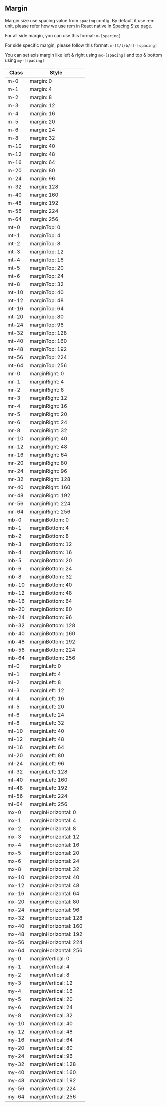 ## Margin

Margin size use spacing value from `spacing` config. By default it use rem unit, please refer how we use rem in React native in [Spacing Size page](/guide/reference).

For all side margin, you can use this format: `m-[spacing]`

For side specific margin, please follow this format: `m-[t/l/b/r]-[spacing]`

You can set axis margin like left & right using `mx-[spacing]` and top & bottom using `my-[spacing]`

<div class="table-wrapper">

Class | Style
--- | ---
m-0 | margin: 0
m-1 | margin: 4
m-2 | margin: 8
m-3 | margin: 12
m-4 | margin: 16
m-5 | margin: 20
m-6 | margin: 24
m-8 | margin: 32
m-10 | margin: 40
m-12 | margin: 48
m-16 | margin: 64
m-20 | margin: 80
m-24 | margin: 96
m-32 | margin: 128
m-40 | margin: 160
m-48 | margin: 192
m-56 | margin: 224
m-64 | margin: 256
mt-0 | marginTop: 0
mt-1 | marginTop: 4
mt-2 | marginTop: 8
mt-3 | marginTop: 12
mt-4 | marginTop: 16
mt-5 | marginTop: 20
mt-6 | marginTop: 24
mt-8 | marginTop: 32
mt-10 | marginTop: 40
mt-12 | marginTop: 48
mt-16 | marginTop: 64
mt-20 | marginTop: 80
mt-24 | marginTop: 96
mt-32 | marginTop: 128
mt-40 | marginTop: 160
mt-48 | marginTop: 192
mt-56 | marginTop: 224
mt-64 | marginTop: 256
mr-0 | marginRight: 0
mr-1 | marginRight: 4
mr-2 | marginRight: 8
mr-3 | marginRight: 12
mr-4 | marginRight: 16
mr-5 | marginRight: 20
mr-6 | marginRight: 24
mr-8 | marginRight: 32
mr-10 | marginRight: 40
mr-12 | marginRight: 48
mr-16 | marginRight: 64
mr-20 | marginRight: 80
mr-24 | marginRight: 96
mr-32 | marginRight: 128
mr-40 | marginRight: 160
mr-48 | marginRight: 192
mr-56 | marginRight: 224
mr-64 | marginRight: 256
mb-0 | marginBottom: 0
mb-1 | marginBottom: 4
mb-2 | marginBottom: 8
mb-3 | marginBottom: 12
mb-4 | marginBottom: 16
mb-5 | marginBottom: 20
mb-6 | marginBottom: 24
mb-8 | marginBottom: 32
mb-10 | marginBottom: 40
mb-12 | marginBottom: 48
mb-16 | marginBottom: 64
mb-20 | marginBottom: 80
mb-24 | marginBottom: 96
mb-32 | marginBottom: 128
mb-40 | marginBottom: 160
mb-48 | marginBottom: 192
mb-56 | marginBottom: 224
mb-64 | marginBottom: 256
ml-0 | marginLeft: 0
ml-1 | marginLeft: 4
ml-2 | marginLeft: 8
ml-3 | marginLeft: 12
ml-4 | marginLeft: 16
ml-5 | marginLeft: 20
ml-6 | marginLeft: 24
ml-8 | marginLeft: 32
ml-10 | marginLeft: 40
ml-12 | marginLeft: 48
ml-16 | marginLeft: 64
ml-20 | marginLeft: 80
ml-24 | marginLeft: 96
ml-32 | marginLeft: 128
ml-40 | marginLeft: 160
ml-48 | marginLeft: 192
ml-56 | marginLeft: 224
ml-64 | marginLeft: 256
mx-0 | marginHorizontal: 0
mx-1 | marginHorizontal: 4
mx-2 | marginHorizontal: 8
mx-3 | marginHorizontal: 12
mx-4 | marginHorizontal: 16
mx-5 | marginHorizontal: 20
mx-6 | marginHorizontal: 24
mx-8 | marginHorizontal: 32
mx-10 | marginHorizontal: 40
mx-12 | marginHorizontal: 48
mx-16 | marginHorizontal: 64
mx-20 | marginHorizontal: 80
mx-24 | marginHorizontal: 96
mx-32 | marginHorizontal: 128
mx-40 | marginHorizontal: 160
mx-48 | marginHorizontal: 192
mx-56 | marginHorizontal: 224
mx-64 | marginHorizontal: 256
my-0 | marginVertical: 0
my-1 | marginVertical: 4
my-2 | marginVertical: 8
my-3 | marginVertical: 12
my-4 | marginVertical: 16
my-5 | marginVertical: 20
my-6 | marginVertical: 24
my-8 | marginVertical: 32
my-10 | marginVertical: 40
my-12 | marginVertical: 48
my-16 | marginVertical: 64
my-20 | marginVertical: 80
my-24 | marginVertical: 96
my-32 | marginVertical: 128
my-40 | marginVertical: 160
my-48 | marginVertical: 192
my-56 | marginVertical: 224
my-64 | marginVertical: 256

</div>